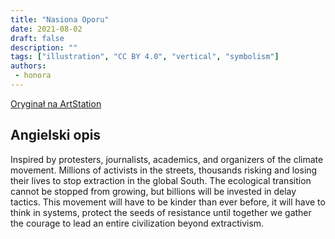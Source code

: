 ```yaml
---
title: "Nasiona Oporu"
date: 2021-08-02
draft: false
description: ""
tags: ["illustration", "CC BY 4.0", "vertical", "symbolism"]
authors:
 - honora
---
```


[Oryginał na ArtStation](https://efflam.artstation.com/projects/3dOnwA)

## Angielski opis

Inspired by protesters, journalists, academics, and organizers of the climate movement. Millions of activists in the streets, thousands risking and losing their lives to stop extraction in the global South. The ecological transition cannot be stopped from growing, but billions will be invested in delay tactics. This movement will have to be kinder than ever before, it will have to think in systems, protect the seeds of resistance until together we gather the courage to lead an entire civilization beyond extractivism.
